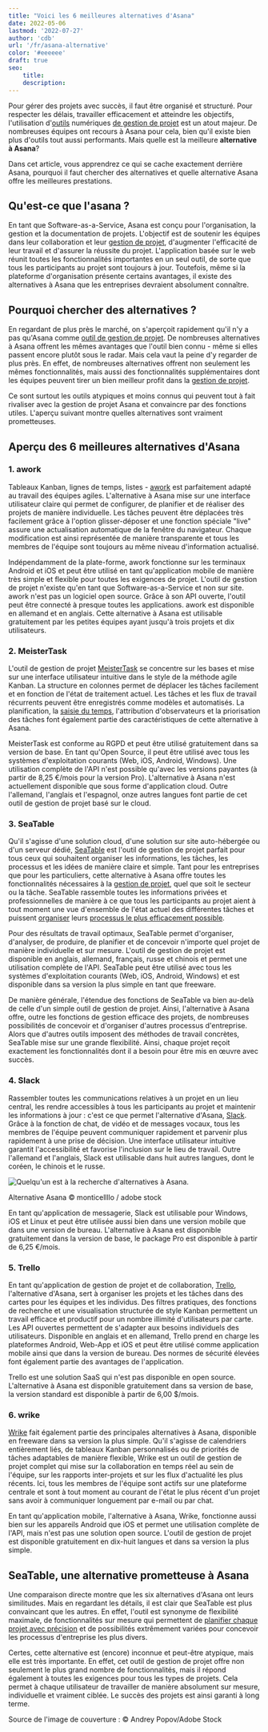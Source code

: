 ```yaml
---
title: "Voici les 6 meilleures alternatives d'Asana"
date: 2022-05-06
lastmod: '2022-07-27'
author: 'cdb'
url: '/fr/asana-alternative'
color: '#eeeeee'
draft: true
seo:
    title:
    description:
---
```


Pour gérer des projets avec succès, il faut être organisé et structuré. Pour respecter les délais, travailler efficacement et atteindre les objectifs, l'utilisation d'[outils](https://seatable.io/fr/projekt-management-tool/) numériques [de gestion de projet](https://seatable.io/fr/projekt-management-tool/) est un atout majeur. De nombreuses équipes ont recours à Asana pour cela, bien qu'il existe bien plus d'outils tout aussi performants. Mais quelle est la meilleure **alternative à Asana**?

Dans cet article, vous apprendrez ce qui se cache exactement derrière Asana, pourquoi il faut chercher des alternatives et quelle alternative Asana offre les meilleures prestations.

## Qu'est-ce que l'asana ?

En tant que Software-as-a-Service, Asana est conçu pour l'organisation, la gestion et la documentation de projets. L'objectif est de soutenir les équipes dans leur collaboration et leur [gestion de projet](https://seatable.io/fr/projektmanagement-methoden-im-ueberblick/), d'augmenter l'efficacité de leur travail et d'assurer la réussite du projet. L'application basée sur le web réunit toutes les fonctionnalités importantes en un seul outil, de sorte que tous les participants au projet sont toujours à jour. Toutefois, même si la plateforme d'organisation présente certains avantages, il existe des alternatives à Asana que les entreprises devraient absolument connaître.

## Pourquoi chercher des alternatives ?

En regardant de plus près le marché, on s'aperçoit rapidement qu'il n'y a pas qu'Asana comme [outil de gestion de projet](https://seatable.io/fr/projekt-management-tool/). De nombreuses alternatives à Asana offrent les mêmes avantages que l'outil bien connu - même si elles passent encore plutôt sous le radar. Mais cela vaut la peine d'y regarder de plus près. En effet, de nombreuses alternatives offrent non seulement les mêmes fonctionnalités, mais aussi des fonctionnalités supplémentaires dont les équipes peuvent tirer un bien meilleur profit dans la [gestion de projet](https://seatable.io/fr/gestion-de-projet/).

Ce sont surtout les outils atypiques et moins connus qui peuvent tout à fait rivaliser avec la gestion de projet Asana et convaincre par des fonctions utiles. L'aperçu suivant montre quelles alternatives sont vraiment prometteuses.

## Aperçu des 6 meilleures alternatives d'Asana

### 1\. awork

Tableaux Kanban, lignes de temps, listes - [awork](https://www.awork.io/) est parfaitement adapté au travail des équipes agiles. L'alternative à Asana mise sur une interface utilisateur claire qui permet de configurer, de planifier et de réaliser des projets de manière individuelle. Les tâches peuvent être déplacées très facilement grâce à l'option glisser-déposer et une fonction spéciale "live" assure une actualisation automatique de la fenêtre du navigateur. Chaque modification est ainsi représentée de manière transparente et tous les membres de l'équipe sont toujours au même niveau d'information actualisé.

Indépendamment de la plate-forme, awork fonctionne sur les terminaux Android et iOS et peut être utilisé en tant qu'application mobile de manière très simple et flexible pour toutes les exigences de projet. L'outil de gestion de projet n'existe qu'en tant que Software-as-a-Service et non sur site. awork n'est pas un logiciel open source. Grâce à son API ouverte, l'outil peut être connecté à presque toutes les applications. awork est disponible en allemand et en anglais. Cette alternative à Asana est utilisable gratuitement par les petites équipes ayant jusqu'à trois projets et dix utilisateurs.

### 2\. MeisterTask

L'outil de gestion de projet [MeisterTask](https://www.meistertask.com/de) se concentre sur les bases et mise sur une interface utilisateur intuitive dans le style de la méthode agile Kanban. La structure en colonnes permet de déplacer les tâches facilement et en fonction de l'état de traitement actuel. Les tâches et les flux de travail récurrents peuvent être enregistrés comme modèles et automatisés. La planification, la [saisie du temps](https://seatable.io/fr/arbeitszeiterfassung-in-excel/), l'attribution d'observateurs et la priorisation des tâches font également partie des caractéristiques de cette alternative à Asana.

MeisterTask est conforme au RGPD et peut être utilisé gratuitement dans sa version de base. En tant qu'Open Source, il peut être utilisé avec tous les systèmes d'exploitation courants (Web, iOS, Android, Windows). Une utilisation complète de l'API n'est possible qu'avec les versions payantes (à partir de 8,25 €/mois pour la version Pro). L'alternative à Asana n'est actuellement disponible que sous forme d'application cloud. Outre l'allemand, l'anglais et l'espagnol, onze autres langues font partie de cet outil de gestion de projet basé sur le cloud.

### 3\. SeaTable

Qu'il s'agisse d'une solution cloud, d'une solution sur site auto-hébergée ou d'un serveur dédié, [SeaTable](https://seatable.io/fr/) est l'outil de gestion de projet parfait pour tous ceux qui souhaitent organiser les informations, les tâches, les processus et les idées de manière claire et simple. Tant pour les entreprises que pour les particuliers, cette alternative à Asana offre toutes les fonctionnalités nécessaires à la [gestion de projet](https://seatable.io/fr/projektmanagement-methoden-im-ueberblick/), quel que soit le secteur ou la tâche. SeaTable rassemble toutes les informations privées et professionnelles de manière à ce que tous les participants au projet aient à tout moment une vue d'ensemble de l'état actuel des différentes tâches et puissent [organiser](https://seatable.io/fr/vorlagen-projektplanung/) leurs [processus le plus efficacement possible](https://seatable.io/fr/vorlagen-projektplanung/).

Pour des résultats de travail optimaux, SeaTable permet d'organiser, d'analyser, de produire, de planifier et de concevoir n'importe quel projet de manière individuelle et sur mesure. L'outil de gestion de projet est disponible en anglais, allemand, français, russe et chinois et permet une utilisation complète de l'API. SeaTable peut être utilisé avec tous les systèmes d'exploitation courants (Web, iOS, Android, Windows) et est disponible dans sa version la plus simple en tant que freeware.

De manière générale, l'étendue des fonctions de SeaTable va bien au-delà de celle d'un simple outil de gestion de projet. Ainsi, l'alternative à Asana offre, outre les fonctions de gestion efficace des projets, de nombreuses possibilités de concevoir et d'organiser d'autres processus d'entreprise. Alors que d'autres outils imposent des méthodes de travail concrètes, SeaTable mise sur une grande flexibilité. Ainsi, chaque projet reçoit exactement les fonctionnalités dont il a besoin pour être mis en œuvre avec succès.

### 4\. Slack

Rassembler toutes les communications relatives à un projet en un lieu central, les rendre accessibles à tous les participants au projet et maintenir les informations à jour : c'est ce que permet l'alternative d'Asana, [Slack](https://slack.com/intl/de-de/). Grâce à la fonction de chat, de vidéo et de messages vocaux, tous les membres de l'équipe peuvent communiquer rapidement et parvenir plus rapidement à une prise de décision. Une interface utilisateur intuitive garantit l'accessibilité et favorise l'inclusion sur le lieu de travail. Outre l'allemand et l'anglais, Slack est utilisable dans huit autres langues, dont le coréen, le chinois et le russe.

![Quelqu'un est à la recherche d'alternatives à Asana.](https://seatable.io/wp-content/uploads/2022/05/Asana-Alternative_AdobeStock_391018024_bearbeitet-711x474.jpg)

Alternative Asana © monticellllo / adobe stock

En tant qu'application de messagerie, Slack est utilisable pour Windows, iOS et Linux et peut être utilisée aussi bien dans une version mobile que dans une version de bureau. L'alternative à Asana est disponible gratuitement dans la version de base, le package Pro est disponible à partir de 6,25 €/mois.

### 5\. Trello

En tant qu'application de gestion de projet et de collaboration, [Trello](https://trello.com/de), l'alternative d'Asana, sert à organiser les projets et les tâches dans des cartes pour les équipes et les individus. Des filtres pratiques, des fonctions de recherche et une visualisation structurée de style Kanban permettent un travail efficace et productif pour un nombre illimité d'utilisateurs par carte. Les API ouvertes permettent de s'adapter aux besoins individuels des utilisateurs. Disponible en anglais et en allemand, Trello prend en charge les plateformes Android, Web-App et iOS et peut être utilisé comme application mobile ainsi que dans la version de bureau. Des normes de sécurité élevées font également partie des avantages de l'application.

Trello est une solution SaaS qui n'est pas disponible en open source. L'alternative à Asana est disponible gratuitement dans sa version de base, la version standard est disponible à partir de 6,00 $/mois.

### 6\. wrike

[Wrike](https://www.wrike.com/de/) fait également partie des principales alternatives à Asana, disponible en freeware dans sa version la plus simple. Qu'il s'agisse de calendriers entièrement liés, de tableaux Kanban personnalisés ou de priorités de tâches adaptables de manière flexible, Wrike est un outil de gestion de projet complet qui mise sur la collaboration en temps réel au sein de l'équipe, sur les rapports inter-projets et sur les flux d'actualité les plus récents. Ici, tous les membres de l'équipe sont actifs sur une plateforme centrale et sont à tout moment au courant de l'état le plus récent d'un projet sans avoir à communiquer longuement par e-mail ou par chat.

En tant qu'application mobile, l'alternative à Asana, Wrike, fonctionne aussi bien sur les appareils Android que iOS et permet une utilisation complète de l'API, mais n'est pas une solution open source. L'outil de gestion de projet est disponible gratuitement en dix-huit langues et dans sa version la plus simple.

## SeaTable, une alternative prometteuse à Asana

Une comparaison directe montre que les six alternatives d'Asana ont leurs similitudes. Mais en regardant les détails, il est clair que SeaTable est plus convaincant que les autres. En effet, l'outil est synonyme de flexibilité maximale, de fonctionnalités sur mesure qui permettent de [planifier chaque projet avec précision](https://seatable.io/fr/modeles/) et de possibilités extrêmement variées pour concevoir les processus d'entreprise les plus divers.

Certes, cette alternative est (encore) inconnue et peut-être atypique, mais elle est très importante. En effet, cet outil de gestion de projet offre non seulement le plus grand nombre de fonctionnalités, mais il répond également à toutes les exigences pour tous les types de projets. Cela permet à chaque utilisateur de travailler de manière absolument sur mesure, individuelle et vraiment ciblée. Le succès des projets est ainsi garanti à long terme.

Source de l'image de couverture : © Andrey Popov/Adobe Stock
